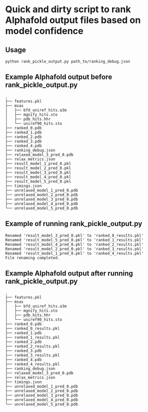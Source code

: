 # Quick and dirty script to rank Alphafold output files based on model confidence

## Usage
```shell
python rank_pickle_output.py path_to/ranking_debug.json
```

## Example Alphafold output before rank_pickle_output.py
```shell
.
├── features.pkl
├── msas
│   ├── bfd_uniref_hits.a3m
│   ├── mgnify_hits.sto
│   ├── pdb_hits.hhr
│   └── uniref90_hits.sto
├── ranked_0.pdb
├── ranked_1.pdb
├── ranked_2.pdb
├── ranked_3.pdb
├── ranked_4.pdb
├── ranking_debug.json
├── relaxed_model_3_pred_0.pdb
├── relax_metrics.json
├── result_model_1_pred_0.pkl
├── result_model_2_pred_0.pkl
├── result_model_3_pred_0.pkl
├── result_model_4_pred_0.pkl
├── result_model_5_pred_0.pkl
├── timings.json
├── unrelaxed_model_1_pred_0.pdb
├── unrelaxed_model_2_pred_0.pdb
├── unrelaxed_model_3_pred_0.pdb
├── unrelaxed_model_4_pred_0.pdb
└── unrelaxed_model_5_pred_0.pdb
```
## Example of running rank_pickle_output.py

```shell
Renamed 'result_model_3_pred_0.pkl' to 'ranked_0_results.pkl'
Renamed 'result_model_5_pred_0.pkl' to 'ranked_1_results.pkl'
Renamed 'result_model_4_pred_0.pkl' to 'ranked_2_results.pkl'
Renamed 'result_model_2_pred_0.pkl' to 'ranked_3_results.pkl'
Renamed 'result_model_1_pred_0.pkl' to 'ranked_4_results.pkl'
File renaming completed.
```
## Example Alphafold output after running rank_pickle_output.py
```shell
.
├── features.pkl
├── msas
│   ├── bfd_uniref_hits.a3m
│   ├── mgnify_hits.sto
│   ├── pdb_hits.hhr
│   └── uniref90_hits.sto
├── ranked_0.pdb
├── ranked_0_results.pkl
├── ranked_1.pdb
├── ranked_1_results.pkl
├── ranked_2.pdb
├── ranked_2_results.pkl
├── ranked_3.pdb
├── ranked_3_results.pkl
├── ranked_4.pdb
├── ranked_4_results.pkl
├── ranking_debug.json
├── relaxed_model_3_pred_0.pdb
├── relax_metrics.json
├── timings.json
├── unrelaxed_model_1_pred_0.pdb
├── unrelaxed_model_2_pred_0.pdb
├── unrelaxed_model_3_pred_0.pdb
├── unrelaxed_model_4_pred_0.pdb
└── unrelaxed_model_5_pred_0.pdb
```
